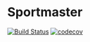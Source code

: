 # Sportmaster
[![Build Status](https://travis-ci.org/shadowmoses8/Sportmaster.svg?branch=master)](https://travis-ci.org/shadowmoses8/Sportmaster)
[![codecov](https://codecov.io/gh/shadowmoses8/Sportmaster/branch/master/graph/badge.svg)](https://codecov.io/gh/shadowmoses8/Sportmaster)
